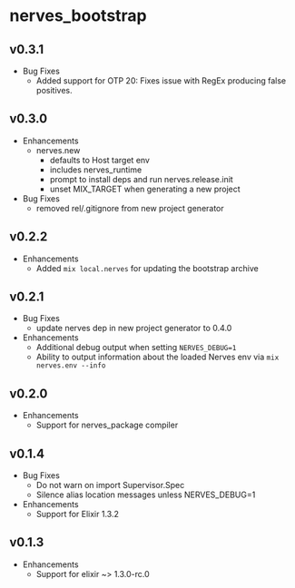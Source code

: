 # nerves_bootstrap

## v0.3.1
  * Bug Fixes
    * Added support for OTP 20: Fixes issue with RegEx producing false positives.

## v0.3.0
* Enhancements
  * nerves.new
    * defaults to Host target env
    * includes nerves_runtime
    * prompt to install deps and run nerves.release.init
    * unset MIX_TARGET when generating a new project
* Bug Fixes
  * removed rel/.gitignore from new project generator

## v0.2.2
* Enhancements
  * Added `mix local.nerves` for updating the bootstrap archive

## v0.2.1
* Bug Fixes
  * update nerves dep in new project generator to 0.4.0
* Enhancements
  * Additional debug output when setting `NERVES_DEBUG=1`
  * Ability to output information about the loaded Nerves env via `mix nerves.env --info`

## v0.2.0
  * Enhancements
    * Support for nerves_package compiler

## v0.1.4
  * Bug Fixes
    * Do not warn on import Supervisor.Spec
    * Silence alias location messages unless NERVES_DEBUG=1
  * Enhancements
    * Support for Elixir 1.3.2

## v0.1.3
  * Enhancements
    * Support for elixir ~> 1.3.0-rc.0
